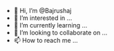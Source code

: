 - 👋 Hi, I’m @Bajrushaj
- 👀 I’m interested in ...
- 🌱 I’m currently learning ...
- 💞️ I’m looking to collaborate on ...
- 📫 How to reach me ...

<!---
Bajrushaj/Bajrushaj is a ✨ special ✨ repository because its `README.md` (this file) appears on your GitHub profile.
You can click the Preview link to take a look at your changes.
--->
